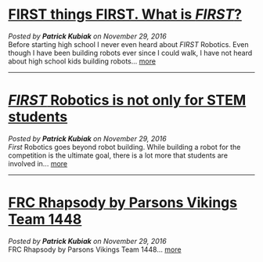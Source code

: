 <google-youtube
  video-id="7htc6iHS4mo"
  height="360px"
  width="100%"
  rel="0"
  start="0"
  autoplay="0">
</google-youtube>

# [FIRST things FIRST. What is *FIRST*?](#/post/1/)
*Posted by **Patrick Kubiak** on November 29, 2016*  
Before starting high school I never even heard about *FIRST* Robotics. Even though I have been building robots ever since I could walk, I have not heard about high school kids building robots... [more](#/post/1/)  

---

# [*FIRST* Robotics is not only for STEM students](#/post/2/)
*Posted by **Patrick Kubiak** on November 29, 2016*  
*First* Robotics goes beyond robot building. While building a robot for the competition is the ultimate goal, there is a lot more that students are involved in... [more](#/post/2/)  

---

# [FRC Rhapsody by Parsons Vikings Team 1448](#/post/3/)
*Posted by **Patrick Kubiak** on November 29, 2016*  
FRC Rhapsody by Parsons Vikings Team 1448... [more](#/post/3/)  

